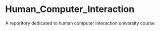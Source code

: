 # Human_Computer_Interaction
A reporitory dedicated to human computer interaction university course
